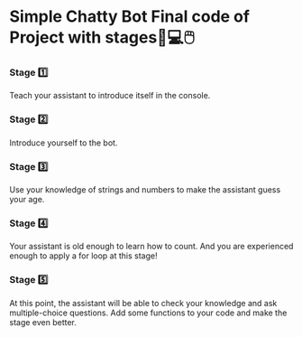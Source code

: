 # Simple Chatty Bot Final code of Project with stages:open_book::computer::computer_mouse:

### Stage :one:<br />
Teach your assistant to introduce itself in the console.
### Stage :two:<br />
Introduce yourself to the bot.
### Stage :three:<br />
Use your knowledge of strings and numbers to make the assistant guess your age.
### Stage :four:<br />
Your assistant is old enough to learn how to count. And you are experienced enough to apply a for loop at this stage!
### Stage :five:<br />
At this point, the assistant will be able to check your knowledge and ask multiple-choice questions. Add some functions to your code and make the stage even better.
